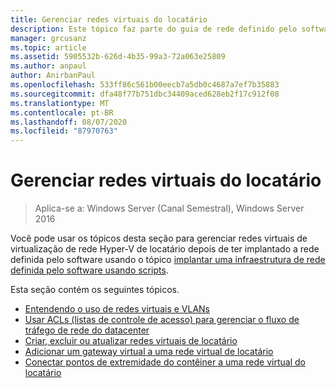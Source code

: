 ```yaml
---
title: Gerenciar redes virtuais do locatário
description: Este tópico faz parte do guia de rede definido pelo software sobre como gerenciar cargas de trabalho de locatário e redes virtuais no Windows Server 2016.
manager: grcusanz
ms.topic: article
ms.assetid: 5905532b-626d-4b35-99a3-72a063e25809
ms.author: anpaul
author: AnirbanPaul
ms.openlocfilehash: 533ff86c561b00eecb7a5db0c4687a7ef7b35883
ms.sourcegitcommit: dfa48f77b751dbc34409aced628eb2f17c912f08
ms.translationtype: MT
ms.contentlocale: pt-BR
ms.lasthandoff: 08/07/2020
ms.locfileid: "87970763"
---
```

# <a name="manage-tenant-virtual-networks"></a>Gerenciar redes virtuais do locatário

>Aplica-se a: Windows Server (Canal Semestral), Windows Server 2016

Você pode usar os tópicos desta seção para gerenciar redes virtuais de virtualização de rede Hyper-V de locatário depois de ter implantado a rede definida pelo software usando o tópico [implantar uma infraestrutura de rede definida pelo software usando scripts](../../sdn/deploy/Deploy-a-Software-Defined-Network-infrastructure-using-scripts.md).

Esta seção contém os seguintes tópicos.

- [Entendendo o uso de redes virtuais e VLANs](Understanding-Usage-of-Virtual-Networks-and-VLANs.md)
- [Usar ACLs (listas de controle de acesso) para gerenciar o fluxo de tráfego de rede do datacenter](use-acls-for-traffic-flow.md)
- [Criar, excluir ou atualizar redes virtuais de locatário](Create,-Delete,-or-Update-Tenant-Virtual-Networks.md)
- [Adicionar um gateway virtual a uma rede virtual de locatário](Add-a-Virtual-Gateway-to-a-Tenant-Virtual-Network.md)
- [Conectar pontos de extremidade do contêiner a uma rede virtual do locatário](Connect-container-endpoints-to-a-Tenant-Virtual-Network.md)


